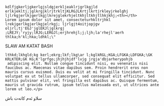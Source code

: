 
<html>
<head>
  <style>
    .justified-text {
      text-align: justify;
    }
  </style>
</head>
<body>
  <p class="justified-text">
    
    
    kdlfjgkerljgkerlgjsldgjerkljeaklrjgrlkgjld erlkjekltj;jglkrgjklrjtrkltjKLRGJLKrtjlkrtjrkleyjrkelghj ljlrkgjerlkjgerlkgjlkrejglekrhjeltkhjltkhjtlhkjkhj;<th></th>
    Lorem ipsum dolor sit amet, consecteturhkltrjhkl lrekjgerlkgjerlkgjelrkgj; ljrlgjt4oitjopjgv oljrl;tj'EGJ'jglEKJljglkrgj ;LREJY;'ryjy;lRJG;LERGJl;erjhrehjl;j;ljh;la'rhejl'aerh
    thlka;h'kl;hka;ldhkl;\"

SLAW AM KATAT BASH 


    
    lthkd;lkhgld;kg kerl;ekrg;lkf;lkg\ar l;kglkRGL;KGA;LFGKA;LDFGKA;\GK KRLKTER;GK KG;K'lgrfgo;jhjhjhjdf'lvjg jrgja'dbjarherypohjb 
     adipiscing elit. Nullam congue tincidunt nisi, eu venenatis nisi faucibus ac. Maecenas vitae dapibus sem. Proin hendrerit eros non mauris cursus euismod. Duis eu velit at mi fringilla tincidunt. Nunc volutpat ex ut tellus ullamcorper, sed consequat elit efficitur. Sed mattis pulvinar elit, vel fringilla est dapibus ac. Quisque fermentum, mauris ut gravida rutrum, ipsum tellus malesuada est, ut ultrices ante lorem ut leo.</p>
</body>
</html>
سلاو ئەم کاتەت باش 
